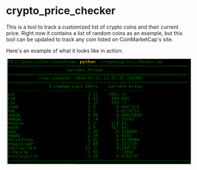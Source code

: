 # crypto_price_checker
This is a tool to track a customized list of crypto coins and their current price. Right now it contains a list of random coins as an example, but this tool can be updated to track any coin listed on CoinMarketCap's site.

Here's an example of what it looks like in action:

![Image](demo.png)
